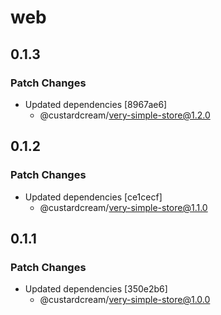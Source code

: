 # web

## 0.1.3

### Patch Changes

- Updated dependencies [8967ae6]
  - @custardcream/very-simple-store@1.2.0

## 0.1.2

### Patch Changes

- Updated dependencies [ce1cecf]
  - @custardcream/very-simple-store@1.1.0

## 0.1.1

### Patch Changes

- Updated dependencies [350e2b6]
  - @custardcream/very-simple-store@1.0.0
